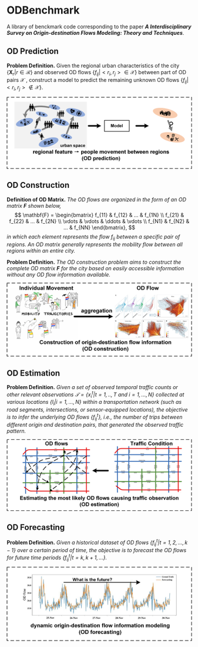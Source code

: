 # ODBenchmark

A library of benckmark code corresponding to the paper ***A Interdisciplinary Survey on Origin-destination Flows Modeling: Theory and Techniques***.

## OD Prediction

**Problem Definition.** Given the regional urban characteristics of the city $\{ \mathbf{X}_r | r \in \mathcal{R} \}$ and observed OD flows $\{ f_{ij} | <r_i, r_j> \in \mathcal{X} \}$ between part of OD pairs $\mathcal{X}$ , construct a model to predict the remaining unknown OD flows $\{f_{ij}|<r_i,r_j>\notin\mathcal{X}\}$.

![Illustration of OD prediction](https://github.com/loooffeeeey/ODBenchmark/blob/main/assets/problem_pre.png)

## OD Construction

**Definition of OD Matrix.** *The OD flows are organized in the form of an OD matrix $\mathbf{F}$ shown below,*
$$
\mathbf{F} = 
\begin{bmatrix} 
    f_{11} & f_{12} & ...    & f_{1N} \\ 
    f_{21} & f_{22} & ...    & f_{2N} \\
    \vdots & \vdots & \ddots & \vdots \\
    f_{N1} & f_{N2} & ...    & f_{NN}
\end{bmatrix},
$$
*in which each element represents the flow $f_{ij}$ between a specific pair of regions. An OD matrix generally represents the mobility flow between all regions within an entire city.*

**Problem Definition.** *The OD construction problem aims to construct the complete OD matrix $\mathbf{F}$ for the city based on easily accessible information without any OD flow information available.*

![Illustration of OD construction](https://github.com/loooffeeeey/ODBenchmark/blob/main/assets/problem_con.png)

## OD Estimation

**Problem Definition.** *Given a set of observed temporal traffic counts or other relevant observations $\mathcal{T} = \{ x_i^t | t=1,..,T \text{ and } i = 1,...,N \}$ collected at various locations $\{ l_i | i=1,...,N \}$ within a transportation network (such as road segments, intersections, or sensor-equipped locations), the objective is to infer the underlying OD flows $\{f^t_{ij}\}$, i.e., the number of trips between different origin and destination pairs, that generated the observed traffic pattern.*

![Illustration of OD construction](https://github.com/loooffeeeey/ODBenchmark/blob/main/assets/problem_est.png)

## OD Forecasting

**Problem Definition.** *Given a historical dataset of OD flows $\{ f^t_{ij} | t= 1,2,...,k-1 \}$ over a certain period of time, the objective is to forecast the OD flows for future time periods $\{ 
f^t_{ij} | t=k,k+1,... \}$.*

![Illustration of OD construction](https://github.com/loooffeeeey/ODBenchmark/blob/main/assets/problem_for.png)